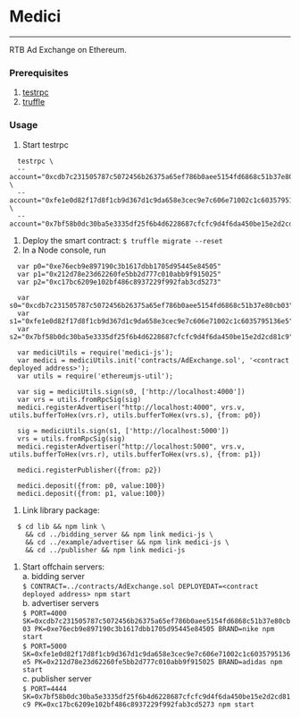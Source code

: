 # Medici
-----
RTB Ad Exchange on Ethereum.

### Prerequisites
1. [testrpc](https://github.com/ethereumjs/testrpc)
1. [truffle](http://truffleframework.com/)

### Usage
1. Start testrpc
```
  testrpc \
  --account="0xcdb7c231505787c5072456b26375a65ef786b0aee5154fd6868c51b37e80cb03,10000000000000000000000" \
  --account="0xfe1e0d82f17d8f1cb9d367d1c9da658e3cec9e7c606e71002c1c6035795136e5,10000000000000000000000" \
  --account="0x7bf58b0dc30ba5e3335df25f6b4d6228687cfcfc9d4f6da450be15e2d2cd81c9,10000000000000000000000"
```
1. Deploy the smart contract: `$ truffle migrate --reset`
1. In a Node console, run
```
  var p0="0xe76ecb9e897190c3b1617dbb1705d95445e84505"
  var p1="0x212d78e23d62260fe5bb2d777c010abb9f915025"
  var p2="0xc17bc6209e102bf486c8937229f992fab3cd5273"

  var s0="0xcdb7c231505787c5072456b26375a65ef786b0aee5154fd6868c51b37e80cb03"
  var s1="0xfe1e0d82f17d8f1cb9d367d1c9da658e3cec9e7c606e71002c1c6035795136e5"
  var s2="0x7bf58b0dc30ba5e3335df25f6b4d6228687cfcfc9d4f6da450be15e2d2cd81c9"

  var mediciUtils = require('medici-js');
  var medici = mediciUtils.init('contracts/AdExchange.sol', '<contract deployed address>');
  var utils = require('ethereumjs-util');

  var sig = mediciUtils.sign(s0, ['http://localhost:4000'])
  var vrs = utils.fromRpcSig(sig)
  medici.registerAdvertiser("http://localhost:4000", vrs.v, utils.bufferToHex(vrs.r), utils.bufferToHex(vrs.s), {from: p0})

  sig = mediciUtils.sign(s1, ['http://localhost:5000'])
  vrs = utils.fromRpcSig(sig)
  medici.registerAdvertiser("http://localhost:5000", vrs.v, utils.bufferToHex(vrs.r), utils.bufferToHex(vrs.s), {from: p1})

  medici.registerPublisher({from: p2})

  medici.deposit({from: p0, value:100})
  medici.deposit({from: p1, value:100})
```
1. Link library package:  
```
  $ cd lib && npm link \
    && cd ../bidding_server && npm link medici-js \
    && cd ../example/advertiser && npm link medici-js \
    && cd ../publisher && npm link medici-js
```
1. Start offchain servers:  
  a. bidding server  
  `$ CONTRACT=../contracts/AdExchange.sol DEPLOYEDAT=<contract deployed address> npm start`  
  b. advertiser servers  
  `$ PORT=4000 SK=0xcdb7c231505787c5072456b26375a65ef786b0aee5154fd6868c51b37e80cb03 PK=0xe76ecb9e897190c3b1617dbb1705d95445e84505 BRAND=nike npm start`  
  `$ PORT=5000 SK=0xfe1e0d82f17d8f1cb9d367d1c9da658e3cec9e7c606e71002c1c6035795136e5 PK=0x212d78e23d62260fe5bb2d777c010abb9f915025 BRAND=adidas npm start`  
  c. publisher server  
  `$ PORT=4444 SK=0x7bf58b0dc30ba5e3335df25f6b4d6228687cfcfc9d4f6da450be15e2d2cd81c9 PK=0xc17bc6209e102bf486c8937229f992fab3cd5273 npm start`  
